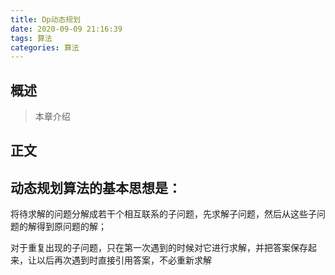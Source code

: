 ```yaml
---
title: Dp动态规划
date: 2020-09-09 21:16:39
tags: 算法
categories: 算法
---
```


## 概述

> 本章介绍

<!--more-->

## 正文

## 动态规划算法的基本思想是：

将待求解的问题分解成若干个相互联系的子问题，先求解子问题，然后从这些子问题的解得到原问题的解；

对于重复出现的子问题，只在第一次遇到的时候对它进行求解，并把答案保存起来，让以后再次遇到时直接引用答案，不必重新求解